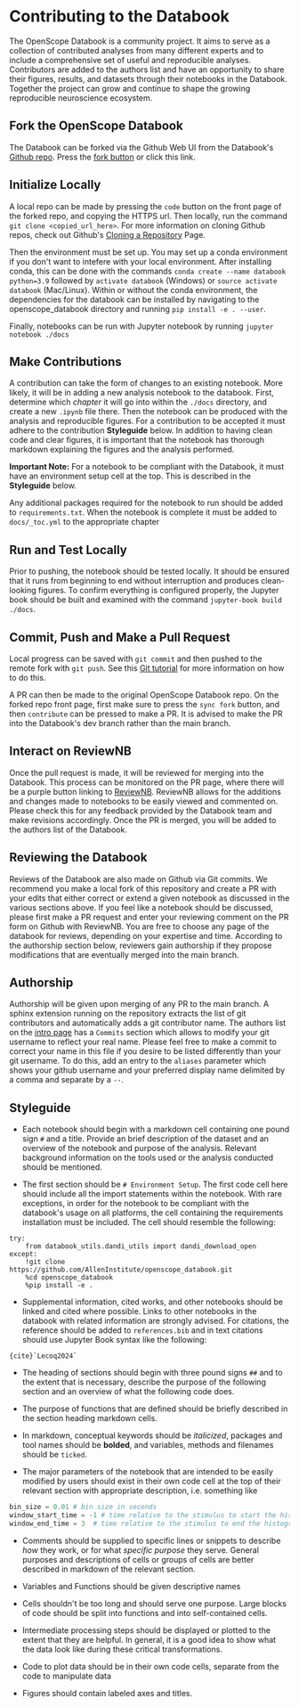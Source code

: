 # Contributing to the Databook

The OpenScope Databook is a community project. It aims to serve as a collection of contributed analyses from many different experts and to include a comprehensive set of useful and reproducible analyses. Contributors are added to the authors list and have an opportunity to share their figures, results, and datasets through their notebooks in the Databook. Together the project can grow and continue to shape the growing reproducible neuroscience ecosystem.

## Fork the OpenScope Databook
The Databook can be forked via the Github Web UI from the Databook's [Github repo](https://github.com/AllenInstitute/openscope_databook). Press the [fork button](https://github.com/AllenInstitute/openscope_databook/fork) or click this link.

## Initialize Locally
A local repo can be made by pressing the `code` button on the front page of the forked repo, and copying the HTTPS url. Then locally, run the command `git clone <copied_url_here>`. For more information on cloning Github repos, check out Github's [Cloning a Repository](https://docs.github.com/en/repositories/creating-and-managing-repositories/cloning-a-repository) Page.

Then the environment must be set up. You may set up a conda environment if you don't want to intefere with your local environment. After installing conda, this can be done with the commands `conda create --name databook python=3.9` followed by `activate databook` (Windows) or `source activate databook` (Mac/Linux). Within or without the conda environment, the dependencies for the databook can be installed by navigating to the openscope_databook directory and running `pip install -e . --user`.

Finally, notebooks can be run with Jupyter notebook by running `jupyter notebook ./docs`


## Make Contributions
A contribution can take the form of changes to an existing notebook. More likely, it will be in adding a new analysis notebook to the databook. First, determine which *chapter* it will go into within the `./docs` directory, and create a new `.ipynb` file there. Then the notebook can be produced with the analysis and reproducible figures. For a contribution to be accepted it must adhere to the contribution **Styleguide** below. In addition to having clean code and clear figures, it is important that the notebook has thorough markdown explaining the figures and the analysis performed.

**Important Note:**
For a notebook to be compliant with the Databook, it must have an environment setup cell at the top. This is described in the **Styleguide** below.

Any additional packages required for the notebook to run should be added to `requirements.txt`. When the notebook is complete it must be added to `docs/_toc.yml` to the appropriate chapter


## Run and Test Locally
Prior to pushing, the notebook should be tested locally. It should be ensured that it runs from beginning to end without interruption and produces clean-looking figures. To confirm everything is configured properly, the Jupyter book should be built and examined with the command `jupyter-book build ./docs`.


## Commit, Push and Make a Pull Request
Local progress can be saved with `git commit` and then pushed to the remote fork with `git push`. See this [Git tutorial](https://www.atlassian.com/git/tutorials/saving-changes/git-commit) for more information on how to do this. 

A PR can then be made to the original OpenScope Databook repo. On the forked repo front page, first make sure to press the `sync fork` button, and then `contribute` can be pressed to make a PR. It is advised to make the PR into the Databook's dev branch rather than the main branch.


## Interact on ReviewNB
Once the pull request is made, it will be reviewed for merging into the Databook. This process can be monitored on the PR page, where there will be a purple button linking to [ReviewNB](https://www.reviewnb.com/). ReviewNB allows for the additions and changes made to notebooks to be easily viewed and commented on. Please check this for any feedback provided by the Databook team and make revisions accordingly. Once the PR is merged, you will be added to the authors list of the Databook.


## Reviewing the Databook
Reviews of the Databook are also made on Github via Git commits. We recommend you make a local fork of this repository and create a PR with your edits that either correct or extend a given notebook as discussed in the various sections above. If you feel like a notebook should be discussed, please first make a PR request and enter your reviewing comment on the PR form on Github with ReviewNB. You are free to choose any page of the databook for reviews, depending on your expertise and time. According to the authorship section below, reviewers gain authorship if they propose modifications that are eventually merged into the main branch.


## Authorship
Authorship will be given upon merging of any PR to the main branch. A sphinx extension running on the repository extracts the list of git contributors and automatically adds a git contributor name. The authors list on the [intro page](./intro.md) has a `Commits` section which allows to modify your git username to reflect your real name. Please feel free to make a commit to correct your name in this file if you desire to be listed differently than your git username. To do this, add an entry to the `aliases` parameter which shows your github username and your preferred display name delimited by a comma and separate by a `--`.


## Styleguide
- Each notebook should begin with a markdown cell containing one pound sign `#` and a title. Provide an brief description of the dataset and an overview of the notebook and purpose of the analysis. Relevant background information on the tools used or the analysis conducted should be mentioned.

- The first section should be `# Environment Setup`. The first code cell here should include all the import statements within the notebook. With rare exceptions, in order for the notebook to be compliant with the databook's usage on all platforms, the cell containing the requirements installation must be included. The cell should resemble the following:
```
try:
    from databook_utils.dandi_utils import dandi_download_open
except:
    !git clone https://github.com/AllenInstitute/openscope_databook.git
    %cd openscope_databook
    %pip install -e .
```

- Supplemental information, cited works, and other notebooks should be linked and cited where possible. Links to other notebooks in the databook with related information are strongly advised. For citations, the reference should be added to `references.bib` and in text citations should use Jupyter Book syntax like the following:
```
{cite}`Lecoq2024`
```

- The heading of sections should begin with three pound signs `##` and to the extent that is necessary, describe the purpose of the following section and an overview of what the following code does.

- The purpose of functions that are defined should be briefly described in the section heading markdown cells.

- In markdown, conceptual keywords should be *italicized*, packages and tool names should be **bolded**, and variables, methods and filenames should be `ticked`.

- The major parameters of the notebook that are intended to be easily modified by users should exist in their own code cell at the top of their relevant section with appropriate description, i.e. something like
```python
bin_size = 0.01 # bin size in seconds
window_start_time = -1 # time relative to the stimulus to start the histogram
window_end_time = 3  # time relative to the stimulus to end the histogram
```

- Comments should be supplied to specific lines or snippets to describe *how* they work, or for what *specific purpose* they serve. General purposes and descriptions of cells or groups of cells are better described in markdown of the relevant section.

- Variables and Functions should be given descriptive names

- Cells shouldn't be too long and should serve one purpose. Large blocks of code should be split into functions and into self-contained cells.

- Intermediate processing steps should be displayed or plotted to the extent that they are helpful. In general, it is a good idea to show what the data look like during these critical transformations.

- Code to plot data should be in their own code cells, separate from the code to manipulate data

- Figures should contain labeled axes and titles.
